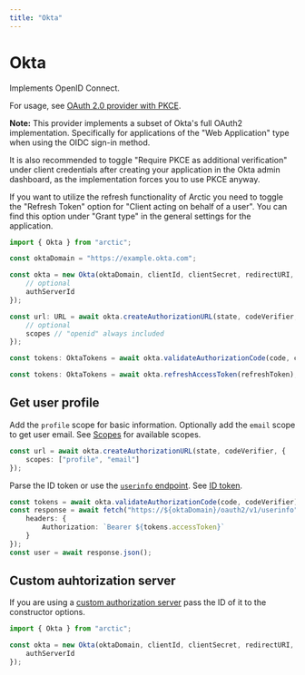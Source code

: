 ```yaml
---
title: "Okta"
---
```


# Okta

Implements OpenID Connect.

For usage, see [OAuth 2.0 provider with PKCE](/guides/oauth2-pkce).

**Note:** This provider implements a subset of Okta's full OAuth2 implementation. Specifically for applications of the "Web Application" type when using the OIDC sign-in method.

It is also recommended to toggle "Require PKCE as additional verification" under client credentials after creating your application in the Okta admin dashboard, as the implementation forces you to use PKCE anyway.

If you want to utilize the refresh functionality of Arctic you need to toggle the "Refresh Token" option for "Client acting on behalf of a user". You can find this option under "Grant type" in the general settings for the application.

```ts
import { Okta } from "arctic";

const oktaDomain = "https://example.okta.com";

const okta = new Okta(oktaDomain, clientId, clientSecret, redirectURI, {
	// optional
	authServerId
});
```

```ts
const url: URL = await okta.createAuthorizationURL(state, codeVerifier, {
	// optional
	scopes // "openid" always included
});

const tokens: OktaTokens = await okta.validateAuthorizationCode(code, codeVerifier);

const tokens: OktaTokens = await okta.refreshAccessToken(refreshToken);
```

## Get user profile

Add the `profile` scope for basic information. Optionally add the `email` scope to get user email. See [Scopes](https://developer.okta.com/docs/reference/api/oidc/#scopes) for available scopes.

```ts
const url = await okta.createAuthorizationURL(state, codeVerifier, {
	scopes: ["profile", "email"]
});
```

Parse the ID token or use the [`userinfo` endpoint](https://developer.okta.com/docs/reference/api/oidc/#userinfo). See [ID token](https://developer.okta.com/docs/reference/api/oidc/#id-token).

```ts
const tokens = await okta.validateAuthorizationCode(code, codeVerifier);
const response = await fetch("https://${oktaDomain}/oauth2/v1/userinfo", {
	headers: {
		Authorization: `Bearer ${tokens.accessToken}`
	}
});
const user = await response.json();
```

## Custom auhtorization server

If you are using a [custom authorization server](https://developer.okta.com/docs/concepts/auth-servers/) pass the ID of it to the constructor options.

```ts
import { Okta } from "arctic";

const okta = new Okta(oktaDomain, clientId, clientSecret, redirectURI, {
	authServerId
});
```
